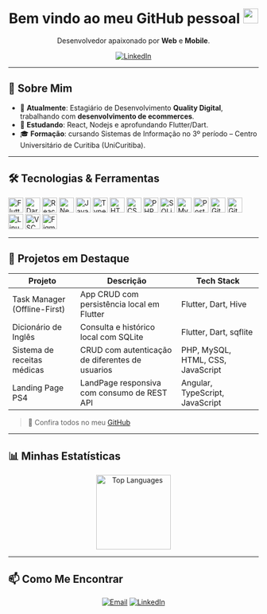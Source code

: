 <div align="center">
  <h1>Bem vindo ao meu GitHub pessoal <img src="https://media.giphy.com/media/hvRJCLFzcasrR4ia7z/giphy.gif" width="30px"/></h1>
  <p>Desenvolvedor apaixonado por <strong>Web</strong> e <strong>Mobile</strong>.</p>
  <!-- Badges de perfil -->
  <a href="https://www.linkedin.com/in/nicolasvitorino/">
    <img src="https://img.shields.io/badge/LinkedIn-0077B5?style=for-the-badge&logo=linkedin&logoColor=white" alt="LinkedIn"/>
  </a>
</div>

---

## 🚀 Sobre Mim
- 🔭 **Atualmente**: Estagiário de Desenvolvimento **Quality Digital**, trabalhando com **desenvolvimento de ecommerces**.
- 🌱 **Estudando**: React, Nodejs e aprofundando Flutter/Dart.
- 🎓 **Formação**: cursando Sistemas de Informação no 3º período – Centro Universitário de Curitiba (UniCuritiba).

---

## 🛠 Tecnologias & Ferramentas

<div align="left">
  <!-- Linguagens / Frameworks -->
  <img src="https://cdn.jsdelivr.net/gh/devicons/devicon/icons/flutter/flutter-original.svg" height="30" alt="Flutter"/>
  <img src="https://cdn.jsdelivr.net/gh/devicons/devicon/icons/dart/dart-original.svg" height="30" alt="Dart"/>
  <img src="https://cdn.jsdelivr.net/gh/devicons/devicon/icons/react/react-original.svg" height="30" alt="React"/>
  <img src="https://raw.githubusercontent.com/marwin1991/profile-technology-icons/refs/heads/main/icons/next_js.png" height="30" width="30" alt="Next.js"/>
  <img src="https://cdn.jsdelivr.net/gh/devicons/devicon/icons/javascript/javascript-original.svg" height="30" alt="JavaScript"/>
  <img src="https://cdn.jsdelivr.net/gh/devicons/devicon/icons/typescript/typescript-original.svg" height="30" alt="TypeScript"/>
  <img src="https://cdn.jsdelivr.net/gh/devicons/devicon/icons/html5/html5-original.svg" height="30" alt="HTML5"/>
  <img src="https://cdn.jsdelivr.net/gh/devicons/devicon/icons/css3/css3-original.svg" height="30" alt="CSS3"/>
  <img src="https://cdn.jsdelivr.net/gh/devicons/devicon/icons/php/php-original.svg" height="30" alt="PHP"/>
  <img src="https://cdn.jsdelivr.net/gh/devicons/devicon/icons/sqlite/sqlite-original.svg" height="30" alt="SQLite"/>
  <img src="https://cdn.jsdelivr.net/gh/devicons/devicon/icons/mysql/mysql-original.svg" height="30" alt="MySQL"/>
  <img src="https://cdn.jsdelivr.net/gh/devicons/devicon/icons/postgresql/postgresql-original.svg" height="30" alt="PostgreSQL"/>
  <!-- Ferramentas -->
  <img src="https://cdn.jsdelivr.net/gh/devicons/devicon/icons/git/git-original.svg" height="30" alt="Git"/>
  <img src="https://cdn.jsdelivr.net/gh/devicons/devicon/icons/github/github-original.svg" height="30" alt="GitHub"/>
  <img src="https://cdn.jsdelivr.net/gh/devicons/devicon/icons/linux/linux-original.svg" height="30" alt="Linux"/>
  <img src="https://cdn.jsdelivr.net/gh/devicons/devicon/icons/vscode/vscode-original.svg" height="30" alt="VSCode"/>
  <img src="https://cdn.jsdelivr.net/gh/devicons/devicon/icons/figma/figma-original.svg" height="30" alt="Figma"/>
</div>

---

## 💼 Projetos em Destaque

| Projeto                             | Descrição                                         | Tech Stack                       |
| ----------------------------------- | ------------------------------------------------- | -------------------------------- |
| Task Manager (Offline-First)        | App CRUD com persistência local em Flutter        | Flutter, Dart, Hive              |
| Dicionário de Inglês                | Consulta e histórico local com SQLite             | Flutter, Dart, sqflite           |
| Sistema de receitas médicas         | CRUD com autenticação de diferentes de usuarios   | PHP, MySQL, HTML, CSS, JavaScript|
| Landing Page PS4                    | LandPage responsiva com consumo de REST API       | Angular, TypeScript, JavaScript  |

> 🔗 Confira todos no meu [GitHub](https://github.com/nicolasvitorino?tab=repositories)

---

## 📊 Minhas Estatísticas

<div align="center">
  <img src="https://github-readme-stats.vercel.app/api/top-langs/?username=nicolasvitorino&layout=compact&langs_count=6&theme=shades-of-purple&hide_border=true" height="150" alt="Top Languages"/>
</div>

---

## 📫 Como Me Encontrar

<div align="center">
  <a href="mailto:nicolasvvitorino@gmail.com"><img src="https://img.shields.io/badge/Email-D14836?style=for-the-badge&logo=gmail&logoColor=white" alt="Email"/></a>
  <a href="https://www.linkedin.com/in/nicolasvitorino/"><img src="https://img.shields.io/badge/LinkedIn-0077B5?style=for-the-badge&logo=linkedin&logoColor=white" alt="LinkedIn"/></a>
</div>
